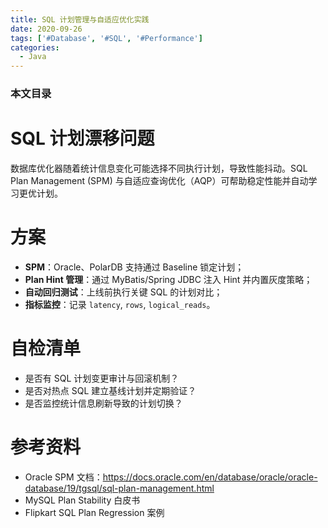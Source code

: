 ```yaml
---
title: SQL 计划管理与自适应优化实践
date: 2020-09-26
tags: ['#Database', '#SQL', '#Performance']
categories:
  - Java
---
```


### 本文目录
<!-- toc -->

# SQL 计划漂移问题
数据库优化器随着统计信息变化可能选择不同执行计划，导致性能抖动。SQL Plan Management (SPM) 与自适应查询优化（AQP）可帮助稳定性能并自动学习更优计划。

# 方案
- **SPM**：Oracle、PolarDB 支持通过 Baseline 锁定计划；
- **Plan Hint 管理**：通过 MyBatis/Spring JDBC 注入 Hint 并内置灰度策略；
- **自动回归测试**：上线前执行关键 SQL 的计划对比；
- **指标监控**：记录 `latency`, `rows`, `logical_reads`。

# 自检清单
- 是否有 SQL 计划变更审计与回滚机制？
- 是否对热点 SQL 建立基线计划并定期验证？
- 是否监控统计信息刷新导致的计划切换？

# 参考资料
- Oracle SPM 文档：https://docs.oracle.com/en/database/oracle/oracle-database/19/tgsql/sql-plan-management.html
- MySQL Plan Stability 白皮书
- Flipkart SQL Plan Regression 案例
